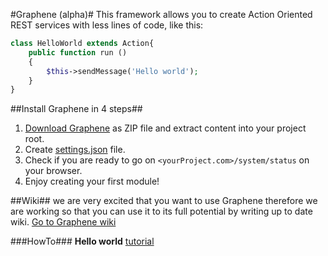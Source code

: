 #Graphene (alpha)#
This framework allows you to create Action Oriented REST services with less lines of code, like this:
```PHP
class HelloWorld extends Action{
	public function run ()
	{
		$this->sendMessage('Hello world');
	}
}
```

##Install Graphene in 4 steps##
1. [Download Graphene](https://github.com/marcomag89/Graphene/archive/aluminium-v0.1.1.zip) as ZIP file and extract content into your project root.
2. Create [settings.json](https://github.com/marcomag89/Graphene/wiki/settings.json) file.
3. Check if you are ready to go on `<yourProject.com>/system/status` on your browser.
4. Enjoy creating your first module!

##Wiki##
we are very excited that you want to use Graphene therefore we are working so that you can use it to its full potential by writing up to date wiki.
[Go to Graphene wiki](https://github.com/marcomag89/Graphene/wiki)

###HowTo###
**Hello world** [tutorial](https://github.com/marcomag89/Graphene/wiki/Hello-World-tutorial)
